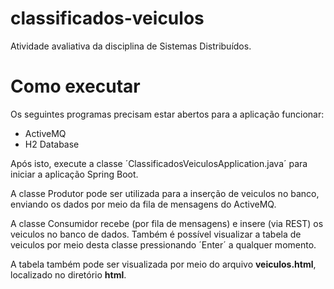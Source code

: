 # classificados-veiculos

Atividade avaliativa da disciplina de Sistemas Distribuídos.

# Como executar

Os seguintes programas precisam estar abertos para a aplicação funcionar:

* ActiveMQ
* H2 Database

Após isto, execute a classe ´ClassificadosVeiculosApplication.java´ para iniciar a aplicação Spring Boot.

A classe Produtor pode ser utilizada para a inserção de veiculos no banco, enviando os dados por meio da fila de mensagens do ActiveMQ.

A classe Consumidor recebe (por fila de mensagens) e insere (via REST) os veiculos no banco de dados. Também é possível visualizar a tabela de veiculos por meio desta classe pressionando ´Enter´ a qualquer momento.

A tabela também pode ser visualizada por meio do arquivo **veiculos.html**, localizado no diretório **html**.
